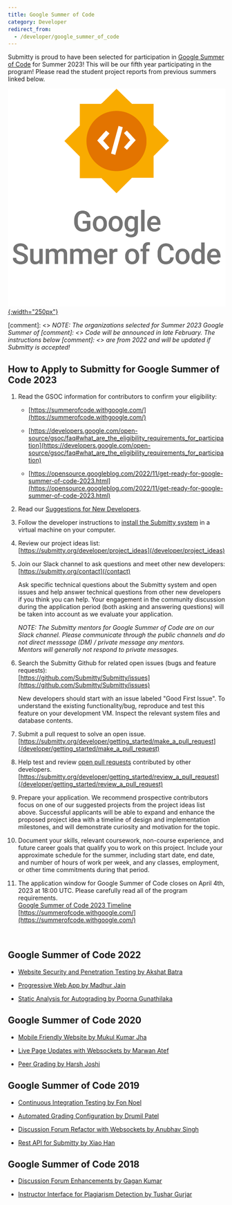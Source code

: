 ```yaml
---
title: Google Summer of Code
category: Developer
redirect_from:
  - /developer/google_summer_of_code
---
```



Submitty is proud to have been selected for participation in [Google
Summer of Code](https://summerofcode.withgoogle.com/) for Summer 2023!
This will be our fifth year participating in the program!  Please read
the student project reports from previous summers linked below.


[![](/images/GSoC-Vertical.png){:width="250px"}](https://summerofcode.withgoogle.com/)


[comment]: <> _NOTE: The organizations selected for Summer 2023 Google Summer of
[comment]: <>   Code will be announced in late February.  The instructions below
[comment]: <>    are from 2022 and will be updated if Submitty is accepted!_

## How to Apply to Submitty for Google Summer of Code 2023

1. Read the GSOC information for contributors to confirm your eligibility:  

   * [https://summerofcode.withgoogle.com/](https://summerofcode.withgoogle.com/)  

   * [https://developers.google.com/open-source/gsoc/faq#what_are_the_eligibility_requirements_for_participation](https://developers.google.com/open-source/gsoc/faq#what_are_the_eligibility_requirements_for_participation)

   * [https://opensource.googleblog.com/2022/11/get-ready-for-google-summer-of-code-2023.html](https://opensource.googleblog.com/2022/11/get-ready-for-google-summer-of-code-2023.html)

2. Read our [Suggestions for New Developers](/developer).

3. Follow the developer instructions to
   [install the Submitty system](/developer/getting_started/vm_install_using_vagrant)
   in a virtual machine on your computer.

4. Review our project ideas list:   
   [https://submitty.org/developer/project_ideas](/developer/project_ideas)

5. Join our Slack channel to ask questions and meet other new developers:   
   [https://submitty.org/contact](/contact)
   
   Ask specific technical questions about the Submitty system and open
   issues and help answer technical questions from other new developers if
   you think you can help.  Your engagement in the community discussion
   during the application period (both asking and answering questions) will 
   be taken into account as we evaluate your application.

   _NOTE: The Submitty mentors for Google Summer of Code are on our
   Slack channel.  Please communicate through the public channels and
   do not direct messsage (DM) / private message any mentors.  
   Mentors will generally not respond to private messages._

6. Search the Submitty Github for related open issues (bugs and feature requests):   
   [https://github.com/Submitty/Submitty/issues](https://github.com/Submitty/Submitty/issues)

   New developers should start with an issue labeled "Good First
   Issue". To understand the existing functionality/bug, reproduce and
   test this feature on your development VM. Inspect the relevant
   system files and database contents.

8. Submit a pull request to solve an open issue.
   [https://submitty.org/developer/getting_started/make_a_pull_request](/developer/getting_started/make_a_pull_request)
   
9. Help test and review [open pull requests](https://github.com/Submitty/Submitty/pulls) contributed by other developers.
   [https://submitty.org/developer/getting_started/review_a_pull_request](/developer/getting_started/review_a_pull_request)
   
10. Prepare your application. We recommend prospective contributors focus on one
   of our suggested projects from the project ideas list above. Successful
   applicants will be able to expand and enhance the proposed project idea
   with a timeline of design and implementation milestones, and will
   demonstrate curiosity and motivation for the topic.  

11. Document your skills, relevant coursework, non-course experience, and future
   career goals that qualify you to work on this project.  Include your
   approximate schedule for the summer, including start date, end date,
   and number of hours of work per week, and any
   classes, employment, or other time commitments during that period.

12. The application window for Google Summer of Code closes on April 4th, 2023 at 18:00 UTC.
   Please carefully read all of the program requirements.  
   [Google Summer of Code 2023 Timeline](https://developers.google.com/open-source/gsoc/timeline)  
   [https://summerofcode.withgoogle.com/](https://summerofcode.withgoogle.com/)  

&nbsp;  
  

## Google Summer of Code 2022

* [Website Security and Penetration Testing by Akshat Batra](/developer/google_summer_of_code/2022_Akshat_Batra)

* [Progressive Web App by Madhur Jain](/developer/google_summer_of_code/2022_Madhur_Jain)

* [Static Analysis for Autograding by Poorna Gunathilaka](/developer/google_summer_of_code/2022_Poorna_Gunathilaka)



## Google Summer of Code 2020

* [Mobile Friendly Website by Mukul Kumar Jha](/developer/google_summer_of_code/2020_Mukul_Kumar_Jha)

* [Live Page Updates with Websockets by Marwan Atef](/developer/google_summer_of_code/2020_Marwan_Atef)

* [Peer Grading by Harsh Joshi](/developer/google_summer_of_code/2020_Harsh_Joshi)





## Google Summer of Code 2019


* [Continuous Integration Testing by Fon Noel](/developer/google_summer_of_code/2019_FonNoel)

* [Automated Grading Configuration by Drumil Patel](/developer/google_summer_of_code/2019_DrumilPatel)

* [Discussion Forum Refactor with Websockets by Anubhav Singh](/developer/google_summer_of_code/2019_AnubhavSingh)

* [Rest API for Submitty by Xiao Han](/developer/google_summer_of_code/2019_XiaoHan)



## Google Summer of Code 2018


* [Discussion Forum Enhancements by Gagan Kumar](/developer/google_summer_of_code/2018_GaganKumar)

* [Instructor Interface for Plagiarism Detection by Tushar Gurjar](/developer/google_summer_of_code/2018_TusharGurjar)


